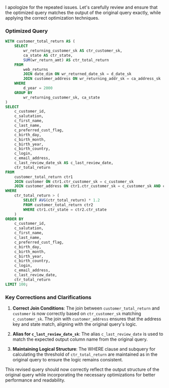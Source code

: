 I apologize for the repeated issues. Let's carefully review and ensure that the optimized query matches the output of the original query exactly, while applying the correct optimization techniques.

### Optimized Query

```sql
WITH customer_total_return AS (
    SELECT 
        wr_returning_customer_sk AS ctr_customer_sk,
        ca_state AS ctr_state,
        SUM(wr_return_amt) AS ctr_total_return
    FROM 
        web_returns
        JOIN date_dim ON wr_returned_date_sk = d_date_sk
        JOIN customer_address ON wr_returning_addr_sk = ca_address_sk
    WHERE 
        d_year = 2000
    GROUP BY 
        wr_returning_customer_sk, ca_state
)
SELECT 
    c_customer_id,
    c_salutation,
    c_first_name,
    c_last_name,
    c_preferred_cust_flag,
    c_birth_day,
    c_birth_month,
    c_birth_year,
    c_birth_country,
    c_login,
    c_email_address,
    c_last_review_date_sk AS c_last_review_date,
    ctr_total_return
FROM 
    customer_total_return ctr1
    JOIN customer ON ctr1.ctr_customer_sk = c_customer_sk
    JOIN customer_address ON ctr1.ctr_customer_sk = c_customer_sk AND ca_address_sk = c_current_addr_sk AND ca_state = 'AR'
WHERE 
    ctr_total_return > (
        SELECT AVG(ctr_total_return) * 1.2
        FROM customer_total_return ctr2
        WHERE ctr1.ctr_state = ctr2.ctr_state
    )
ORDER BY 
    c_customer_id,
    c_salutation,
    c_first_name,
    c_last_name,
    c_preferred_cust_flag,
    c_birth_day,
    c_birth_month,
    c_birth_year,
    c_birth_country,
    c_login,
    c_email_address,
    c_last_review_date,
    ctr_total_return
LIMIT 100;
```

### Key Corrections and Clarifications

1. **Correct Join Conditions**: The join between `customer_total_return` and `customer` is now correctly based on `ctr_customer_sk` matching `c_customer_sk`. The join with `customer_address` ensures that the address key and state match, aligning with the original query's logic.

2. **Alias for `c_last_review_date_sk`**: The alias `c_last_review_date` is used to match the expected output column name from the original query.

3. **Maintaining Logical Structure**: The WHERE clause and subquery for calculating the threshold of `ctr_total_return` are maintained as in the original query to ensure the logic remains consistent.

This revised query should now correctly reflect the output structure of the original query while incorporating the necessary optimizations for better performance and readability.
